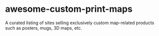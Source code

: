 # awesome-custom-print-maps
A curated listing of sites selling exclusively custom map-related products such as posters, mugs, 3D maps, etc.
